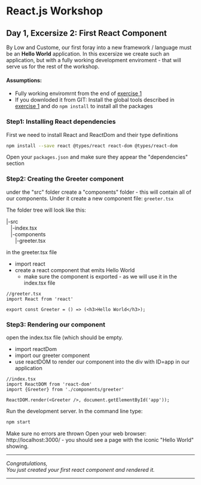 # React.js Workshop


## Day 1, Excersize 2: First React Component
By Low and Custome, our first foray into a new framework / language must be an **Hello World** application.
In this excersize we create such an application, but with a fully working development enviroment - that will serve us for the rest of the workshop.

#### Assumptions:
 - Fully working enviromrnt from the end of [exercise 1][RWS_EX1]
 - If you downloded it from GIT: Install the global tools described in [exercise 1][RWS_EX1] and do `npm install` to install all the packages 

### Step1: Installing React dependencies
First we need to install React and ReactDom and their type definitions

```sh
npm install --save react @types/react react-dom @types/react-dom 
```
Open your `packages.json` and make sure they appear the "dependencies" section

### Step2: Creating the Greeter component
under the "src" folder create a "components" folder - this will contain all of our components.
Under it create a new component file: `greeter.tsx`

The folder tree will look like this:
<div>|-src </div>
<div>&nbsp; &nbsp;|-index.tsx</div>
<div>&nbsp; &nbsp;|-components</div>
<div>&nbsp; &nbsp;&nbsp; &nbsp;|-greeter.tsx</div>

in the greeter.tsx file
- import react
- create a react component that emits Hello World
    - make sure the component is exported - as we will use it in the index.tsx file

```
//greeter.tsx
import React from 'react'

export const Greeter = () => (<h3>Hello World</h3>); 
```

### Step3: Rendering our component
open the index.tsx file (which should be empty.
- import reactDom
- import our greeter component
- use reactDOM to render our component into the div with ID=app in our application
```
//index.tsx
import ReactDOM from 'react-dom'
import {Greeter} from './components/greeter'

ReactDOM.render(<Greeter />, document.getElementById('app'));
```


Run the development server. In the command line type:
```sh
npm start
```
Make sure no errors are thrown
Open your web browser: http://localhost:3000/  - you should see a page with the iconic "Hello World" showing.

<hr/>
<em>Congratulations,</em><br/>
<em>You just created your first react component and rendered it.</em>
<hr/>


   [RWS_EX1]: <https://github.com/nirrotsh/reactjs_workshop/tree/master/day01/ex1>
   
